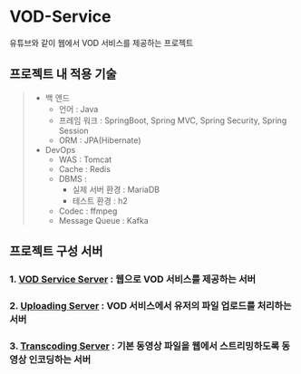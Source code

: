 # VOD-Service
유튜브와 같이 웹에서 VOD 서비스를 제공하는 프로젝트


프로젝트 내 적용 기술
-----------------------------------------
> - 백 앤드
>   - 언어 : Java
>   - 프레임 워크 : SpringBoot, Spring MVC, Spring Security, Spring Session
>   - ORM : JPA(Hibernate)
> - DevOps
>   - WAS : Tomcat
>   - Cache : Redis
>   - DBMS :
>      - 실제 서버 환경 : MariaDB
>      - 테스트 환경 : h2
>   - Codec : ffmpeg
>   - Message Queue : Kafka


프로젝트 구성 서버
-------------------------
### 1. [**VOD Service Server**](https://github.com/kyo705/VOD-Service-Server) : 웹으로 VOD 서비스를 제공하는 서버
### 2. [**Uploading Server**](https://github.com/kyo705/Video-Uploading-Server) : VOD 서비스에서 유저의 파일 업로드를 처리하는 서버
### 3. [**Transcoding Server**](https://github.com/kyo705/Video-Transcoding-Server) : 기본 동영상 파일을 웹에서 스트리밍하도록 동영상 인코딩하는 서버

